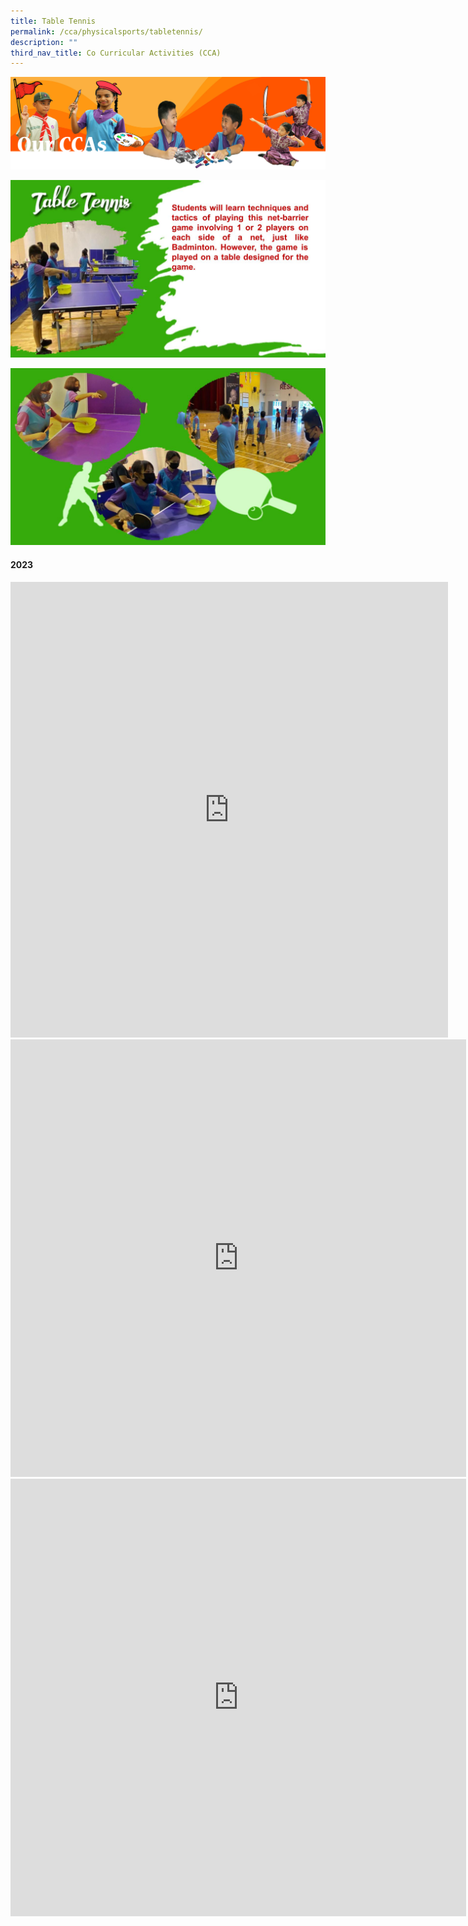 ```yaml
---
title: Table Tennis
permalink: /cca/physicalsports/tabletennis/
description: ""
third_nav_title: Co Curricular Activities (CCA)
---
```

![](/images/CCAbanner.png)

![](/images/CCA2022/CCA-TableTennispptx1.jpg)

![](/images/CCA2022/CCA-TableTennispptx-2.jpg)

#### 2023

<iframe allowfullscreen="true" height="729" width="700" frameborder="0" src="https://docs.google.com/presentation/d/e/2PACX-1vQ7erRPKbniiMikSholz2vaLs9Et6iRpC48XI4UkN7oaOP6KKxAmSZYXwLQ4Cv-UD6rpeUyBEZxUX1j/embed?start=false&amp;loop=false&amp;delayms=3000"></iframe>

<iframe title="table tennis reflection" allowfullscreen="" allow="autoplay; fullscreen; picture-in-picture" frameborder="0" height="700" width="729" src="https://player.vimeo.com/video/847825628?badge=0&amp;autopause=0&amp;player_id=0&amp;app_id=58479"></iframe>

<iframe title="2023 CCA Table Tennis-Student reflection-Giselle(P3)" allowfullscreen="" allow="autoplay; fullscreen; picture-in-picture" frameborder="0" height="700" width="729" src="https://player.vimeo.com/video/847825171?badge=0&amp;autopause=0&amp;player_id=0&amp;app_id=58479"></iframe>